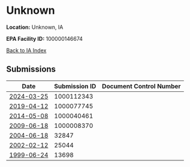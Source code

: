 # Unknown

**Location:** Unknown, IA

**EPA Facility ID:** 100000146674

[Back to IA Index](../../index.md)

## Submissions

| Date | Submission ID | Document Control Number |
|------|--------------|-------------------------|
| [2024-03-25](submissions/1000112343.md) | 1000112343 |  |
| [2019-04-12](submissions/1000077745.md) | 1000077745 |  |
| [2014-05-08](submissions/1000040461.md) | 1000040461 |  |
| [2009-06-18](submissions/1000008370.md) | 1000008370 |  |
| [2004-06-18](submissions/32847.md) | 32847 |  |
| [2002-02-12](submissions/25044.md) | 25044 |  |
| [1999-06-24](submissions/13698.md) | 13698 |  |
